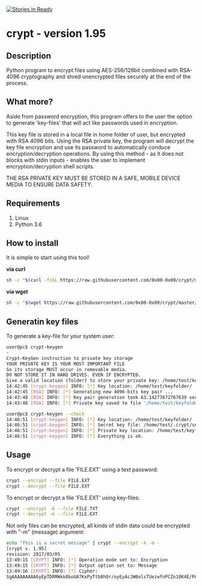 [![Stories in Ready](https://badge.waffle.io/0x00-0x00/crypt.png?label=ready&title=Ready)](https://waffle.io/0x00-0x00/crypt)
# crypt - version 1.95
## Description
Python program to encrypt files using AES-256/128bit combined with RSA-4096 cryptography and shred unencrypted files securely at the end of the process.

## What more?
Aside from password encryption, this program offers to the user the option to generate 'key-files' that will act like passwords used in encryption.

This key file is stored in a local file in home folder of user, but encrypted with RSA 4096 bits.
Using the RSA private key, the program will decrypt the key file encryption and use its password to automatically conduce encryption/decryption operations.
By using this method - as it does not blocks with stdin inputs - enables the user to implement encryption/decryption shell scripts.

THE RSA PRIVATE KEY MUST BE STORED IN A SAFE, MOBILE DEVICE MEDIA TO ENSURE DATA SAFETY.

## Requirements
1. Linux 
2. Python 3.6

## How to install
It is simple to start using this tool!

**via curl**
```bash
sh -c "$(curl -fsSL https://raw.githubusercontent.com/0x00-0x00/crypt/master/bootstrap.sh)"
```

**via wget**
```bash
sh -c "$(wget https://raw.githubusercontent.com/0x00-0x00/crypt/master/bootstrap.sh -O -)"
```

## Generatin key files
To generate a key-file for your system user:
```bash
user@pc$ crypt-keygen
-
Crypt-KeyGen instruction to private key storage
YOUR PRIVATE KEY IS YOUR MOST IMPORTANT FILE
So its storage MUST occur in removable media.
DO NOT STORE IT IN HARD DRIVES. EVEN IF ENCRYPTED.
Give a valid location (folder) to store your private key: /home/test/keyfolder
14:42:45 [crypt-keygen] INFO: [*] Key location: /home/test/keyfolder/
14:42:45 [RSA] INFO: [*] Generating new 4096-bits key pair ...
14:43:48 [RSA] INFO: [*] Key pair generation took 63.14277672767639 seconds.
14:43:48 [RSA] INFO: [*] Private key saved to file '/home/test/keyfolder/.priv.key'

user@pc$ crypt-keygen --check
14:46:51 [crypt-keygen] INFO: [*] Key location: /home/test/keyfolder/
14:46:51 [crypt-keygen] INFO: [*] Secret key file: /home/test/.crypt/secret_key
14:46:51 [crypt-keygen] INFO: [*] Private key location: /home/test/keyfolder/
14:46:51 [crypt-keygen] INFO: [*] Everything is ok.
```

## Usage
To encrypt or decrypt a file 'FILE.EXT' using a text password:
```bash
crypt --encrypt --file FILE.EXT
crypt --decrypt --file FILE.EXT
```

To encrypt or decrypt a file 'FILE.EXT' using key-files: 
```bash
crypt --encrypt -k --file FILE.TXT
crypt --decrypt -k --file FILE.EXT
```

Not only files can be encrypted, all kinds of stdin data could be encrypted with "-m" (message) argument:
```bash
echo "This is a secret message" | crypt --encrypt -k -m -
[crypt v. 1.95]
revision: 2017/03/05
13:49:15 [CRYPT] INFO: [*] Operation mode set to: Encryption
13:49:15 [CRYPT] INFO: [*] Output option set to: Message
13:49:16 [CRYPT] INFO: [*] Cipher: 
SgAAAAAAAAA6yEpTDRMWkk8boUA7KxPyTtb8hOr/oyEyAcJW0olsTUezwfnPCZn10K4E/PAgBDI=
```